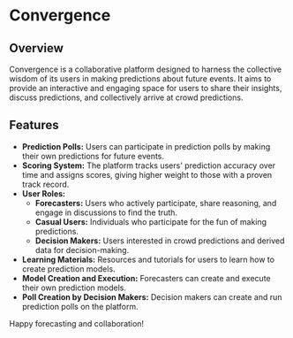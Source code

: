 # Convergence

## Overview

Convergence is a collaborative platform designed to harness the collective wisdom of its users in making predictions about future events. It aims to provide an interactive and engaging space for users to share their insights, discuss predictions, and collectively arrive at crowd predictions.

## Features

- **Prediction Polls:** Users can participate in prediction polls by making their own predictions for future events.
- **Scoring System:** The platform tracks users' prediction accuracy over time and assigns scores, giving higher weight to those with a proven track record.
- **User Roles:**
  - **Forecasters:** Users who actively participate, share reasoning, and engage in discussions to find the truth.
  - **Casual Users:** Individuals who participate for the fun of making predictions.
  - **Decision Makers:** Users interested in crowd predictions and derived data for decision-making.
- **Learning Materials:** Resources and tutorials for users to learn how to create prediction models.
- **Model Creation and Execution:** Forecasters can create and execute their own prediction models.
- **Poll Creation by Decision Makers:** Decision makers can create and run prediction polls on the platform.

Happy forecasting and collaboration!
